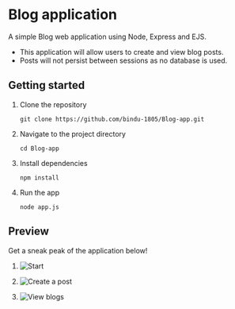 # Blog application 

A simple Blog web application using Node, Express and EJS. <br />
* This application will allow users to create and view blog posts.
* Posts will not persist between sessions as no database is used.

## Getting started 

1. Clone the repository
   ```
   git clone https://github.com/bindu-1805/Blog-app.git
   ```
2. Navigate to the project directory
   ```
   cd Blog-app
   ```
3. Install dependencies 
   ```
   npm install
   ```
4. Run the app
   ```
   node app.js
   ```

## Preview

Get a sneak peak of the application below!

1.  ![Start](https://github.com/user-attachments/assets/ce162af3-985a-4b1d-b08c-6d7b37984d4f)
  
2.  ![Create a post](https://github.com/user-attachments/assets/b7cf6d7d-fd67-4264-9a99-dceb9f652b2b)
  
3.  ![View blogs](https://github.com/user-attachments/assets/85f43705-ed43-4e84-8afd-05cba0cbe730)
